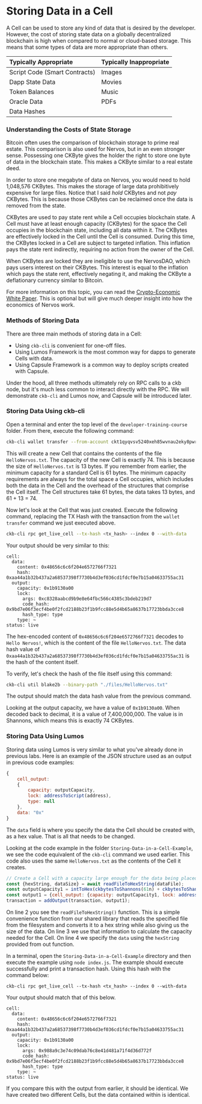 # Storing Data in a Cell

A Cell can be used to store any kind of data that is desired by the developer. However, the cost of storing state data on a globally decentralized blockchain is high when compared to normal or cloud-based storage. This means that some types of data are more appropriate than others.

| Typically Appropriate | Typically Inappropriate |
| :--- | :--- |
| Script Code \(Smart Contracts\) | Images |
| Dapp State Data | Movies |
| Token Balances | Music |
| Oracle Data | PDFs |
| Data Hashes |  |

### Understanding the Costs of State Storage

Bitcoin often uses the comparison of blockchain storage to prime real estate. This comparison is also used for Nervos, but in an even stronger sense. Possessing one CKByte gives the holder the right to store one byte of data in the blockchain state. This makes a CKByte similar to a real estate deed. 

In order to store one megabyte of data on Nervos, you would need to hold 1,048,576 CKBytes. This makes the storage of large data prohibitively expensive for large files. Notice that I said _hold_ CKBytes and not _pay_ CKBytes. This is because those CKBytes can be reclaimed once the data is removed from the state.

CKBytes are used to pay state rent while a Cell occupies blockchain state. A Cell must have at least enough capacity \(CKBytes\) for the space the Cell occupies in the blockchain state, including all data within it. The CKBytes are effectively locked in the Cell until the Cell is consumed. During this time, the CKBytes locked in a Cell are subject to targeted inflation. This inflation pays the state rent indirectly, requiring no action from the owner of the Cell.

When CKBytes are locked they are ineligible to use the NervosDAO, which pays users interest on their CKBytes. This interest is equal to the inflation which pays the state rent, effectively negating it, and making the CKByte a deflationary currency similar to Bitcoin.

For more information on this topic, you can read the [Crypto-Economic White Paper](https://github.com/nervosnetwork/rfcs/blob/master/rfcs/0015-ckb-cryptoeconomics/0015-ckb-cryptoeconomics.md). This is optional but will give much deeper insight into how the economics of Nervos work.

### Methods of Storing Data

There are three main methods of storing data in a Cell:

* Using `ckb-cli` is convenient for one-off files.
* Using Lumos Framework is the most common way for dapps to generate Cells with data.
* Using Capsule Framework is a common way to deploy scripts created with Capsule.

Under the hood, all three methods ultimately rely on RPC calls to a ckb node, but it's much less common to interact directly with the RPC. We will demonstrate `ckb-cli` and Lumos now, and Capsule will be introduced later.

### Storing Data Using ckb-cli

Open a terminal and enter the top level of the `developer-training-course` folder. From there, execute the following command:

```bash
ckb-cli wallet transfer --from-account ckt1qyqvsv5240xeh85wvnau2eky8pwrhh4jr8ts8vyj37 --to-address ckt1qyqvsv5240xeh85wvnau2eky8pwrhh4jr8ts8vyj37 --to-data-path "./files/HelloNervos.txt" --capacity 74 --tx-fee 0.0001
```

This will create a new Cell that contains the contents of the file `HelloNervos.txt`. The capacity of the new Cell is exactly 74. This is because the size of `HelloNervos.txt` is 13 bytes. If you remember from earlier, the minimum capacity for a standard Cell is 61 bytes. The minimum capacity requirements are always for the total space a Cell occupies, which includes both the data in the Cell and the overhead of the structures that comprise the Cell itself. The Cell structures take 61 bytes, the data takes 13 bytes, and 61 + 13 = 74.

Now let's look at the Cell that was just created. Execute the following command, replacing the TX Hash with the transaction from the `wallet transfer` command we just executed above.

```bash
ckb-cli rpc get_live_cell --tx-hash <tx_hash> --index 0 --with-data
```

Your output should be very similar to this:

```text
cell:
  data:
    content: 0x48656c6c6f204e6572766f7321
    hash: 0xaa44a1b32b437a2a68537398f7730b4d3ef036cd1fdcf0e7b15a04633755ac31
  output:
    capacity: 0x1b9130a00
    lock:
      args: 0xc8328aabcd9b9e8e64fbc566c4385c3bdeb219d7
      code_hash: 0x9bd7e06f3ecf4be0f2fcd2188b23f1b9fcc88e5d4b65a8637b17723bbda3cce8
      hash_type: type
    type: ~
status: live
```

The hex-encoded content of `0x48656c6c6f204e6572766f7321` decodes to `Hello Nervos!`, which is the content of the file `HelloNervos.txt`. The data hash value of `0xaa44a1b32b437a2a68537398f7730b4d3ef036cd1fdcf0e7b15a04633755ac31` is the hash of the content itself.

To verify, let's check the hash of the file itself using this command:

```bash
ckb-cli util blake2b --binary-path "./files/HelloNervos.txt"
```

The output should match the data hash value from the previous command.

Looking at the output capacity, we have a value of `0x1b9130a00`. When decoded back to decimal, it is a value of 7,400,000,000. The value is in Shannons, which means this is exactly 74 CKBytes.

### Storing Data Using Lumos

Storing data using Lumos is very similar to what you've already done in previous labs. Here is an example of the JSON structure used as an output in previous code examples:

```javascript
{
    cell_output:
    {
        capacity: outputCapacity,
        lock: addressToScript(address),
        type: null
    },
    data: "0x"
}
```

The `data` field is where you specify the data the Cell should be created with, as a hex value. That is all that needs to be changed.

Looking at the code example in the folder `Storing-Data-in-a-Cell-Example`, we see the code equivalent of the `ckb-cli` command we used earlier. This code also uses the same `HelloNervos.txt` as the contents of the Cell it creates.

```javascript
// Create a Cell with a capacity large enough for the data being placed in it.
const {hexString, dataSize} = await readFileToHexString(dataFile);
const outputCapacity1 = intToHex(ckbytesToShannons(61n) + ckbytesToShannons(dataSize));
const output1 = {cell_output: {capacity: outputCapacity1, lock: addressToScript(address1), type: null}, data: hexString};
transaction = addOutput(transaction, output1);
```

On line 2 you see the `readFileToHexString()` function. This is a simple convenience function from our shared library that reads the specified file from the filesystem and converts it to a hex string while also giving us the size of the data. On line 3 we use that information to calculate the capacity needed for the Cell. On line 4 we specify the `data` using the `hexString` provided from out function. 

In a terminal, open the `Storing-Data-in-a-Cell-Example` directory and then execute the example using `node index.js`. The example should execute successfully and print a transaction hash. Using this hash with the command below:

```text
ckb-cli rpc get_live_cell --tx-hash <tx_hash> --index 0 --with-data
```

Your output should match that of this below.

```text
cell:
  data:
    content: 0x48656c6c6f204e6572766f7321
    hash: 0xaa44a1b32b437a2a68537398f7730b4d3ef036cd1fdcf0e7b15a04633755ac31
  output:
    capacity: 0x1b9130a00
    lock:
      args: 0x988a9c3e74c09dab76c8e41d481a71f4d36d772f
      code_hash: 0x9bd7e06f3ecf4be0f2fcd2188b23f1b9fcc88e5d4b65a8637b17723bbda3cce8
      hash_type: type
    type: ~
status: live
```

If you compare this with the output from earlier, it should be identical. We have created two different Cells, but the data contained within is identical.

